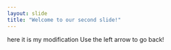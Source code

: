 ```yaml
---
layout: slide
title: "Welcome to our second slide!"
---
```

here it is my modification
Use the left arrow to go back!
